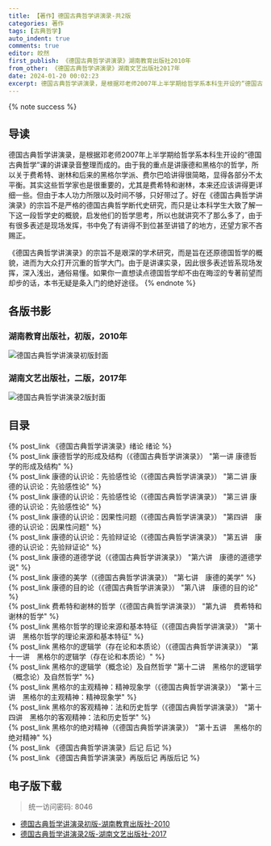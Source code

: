 ```yaml
---
title: 【著作】德国古典哲学讲演录-共2版
categories: 著作
tags: [古典哲学]
auto_indent: true
comments: true
editor: 皎然
first_publish: 《德国古典哲学讲演录》湖南教育出版社2010年
from_other: 《德国古典哲学讲演录》湖南文艺出版社2017年
date: 2024-01-20 00:02:23
excerpt: 德国古典哲学讲演录，是根据邓老师2007年上半学期给哲学系本科生开设的“德国古典哲学”课的讲课录音整理而成的。由于我的重点是讲康德和黑格尔的哲学，所以关于费希特、谢林和后来的黑格尔学派、费尔巴哈讲得很简略，显得各部分不太平衡。其实这些哲学家也是很重要的，尤其是费希特和谢林，本来还应该讲得更详细一些。但由于本人功力所限以及时间不够，只好带过了。好在《德国古典哲学讲演录》的宗旨不是严格的德国古典哲学断代史研究，而只是让本科学生大致了解一下这一段哲学史的概貌，启发他们的哲学思考，所以也就讲究不了那么多了，由于有很多表述是现场发挥，书中免了有讲得不到位甚至讲错了的地方，还望方家不吝赐正。
---
```


{% note success %}
## 导读
德国古典哲学讲演录，是根据邓老师2007年上半学期给哲学系本科生开设的“德国古典哲学”课的讲课录音整理而成的。由于我的重点是讲康德和黑格尔的哲学，所以关于费希特、谢林和后来的黑格尔学派、费尔巴哈讲得很简略，显得各部分不太平衡。其实这些哲学家也是很重要的，尤其是费希特和谢林，本来还应该讲得更详细一些。但由于本人功力所限以及时间不够，只好带过了。好在《德国古典哲学讲演录》的宗旨不是严格的德国古典哲学断代史研究，而只是让本科学生大致了解一下这一段哲学史的概貌，启发他们的哲学思考，所以也就讲究不了那么多了，由于有很多表述是现场发挥，书中免了有讲得不到位甚至讲错了的地方，还望方家不吝赐正。

《德国古典哲学讲演录》的宗旨不是艰深的学术研究，而是旨在还原德国哲学的概貌，进而为大众打开沉重的哲学大门。由于是讲课实录，因此很多表述皆系现场发挥，深入浅出，通俗易懂。如果你一直想读点德国哲学却不由在晦涩的专著前望而却步的话，本书无疑是条入门的绝好途径。
{% endnote %}
## 各版书影
### 湖南教育出版社，初版，2010年
![德国古典哲学讲演录初版封面](/images/德国古典哲学讲演录1版封面.jpg)
### 湖南文艺出版社，二版，2017年
![德国古典哲学讲演录2版封面](/images/德国古典哲学讲演录2版封面.jpg)

## 目录
{% post_link 《德国古典哲学讲演录》绪论 绪论 %}<br/>
{% post_link 康德哲学的形成及结构（《德国古典哲学讲演录》） "第一讲 康德哲学的形成及结构" %}<br/>
{% post_link 康德的认识论：先验感性论（《德国古典哲学讲演录》） "第二讲 康德的认识论：先验感性论" %}<br/>
{% post_link 康德的认识论：先验感性论（《德国古典哲学讲演录》） "第三讲 康德的认识论：先验感性论" %}<br/>
{% post_link 康德的认识论：因果性问题（《德国古典哲学讲演录》） "第四讲　康德的认识论：因果性问题" %}<br/>
{% post_link 康德的认识论：先验辩证论（《德国古典哲学讲演录》） "第五讲　康德的认识论：先验辩证论" %}<br/>
{% post_link 康德的道德学说（《德国古典哲学讲演录》） "第六讲　康德的道德学说" %}<br/>
{% post_link 康德的美学（《德国古典哲学讲演录》） "第七讲　康德的美学" %}<br/>
{% post_link 康德的目的论（《德国古典哲学讲演录》） "第八讲　康德的目的论" %}<br/>
{% post_link 费希特和谢林的哲学（《德国古典哲学讲演录》） "第九讲　费希特和谢林的哲学" %}<br/>
{% post_link 黑格尔哲学的理论来源和基本特征（《德国古典哲学讲演录》） "第十讲　黑格尔哲学的理论来源和基本特征" %}<br/>
{% post_link 黑格尔的逻辑学（存在论和本质论）（《德国古典哲学讲演录》） "第十一讲　黑格尔的逻辑学（存在论和本质论）" %}<br/>
{% post_link 黑格尔的逻辑学（概念论）及自然哲学 "第十二讲　黑格尔的逻辑学（概念论）及自然哲学" %}<br/>
{% post_link 黑格尔的主观精神：精神现象学（《德国古典哲学讲演录》） "第十三讲　黑格尔的主观精神：精神现象学" %}<br/>
{% post_link 黑格尔的客观精神：法和历史哲学（《德国古典哲学讲演录》） "第十四讲　黑格尔的客观精神：法和历史哲学" %}<br/>
{% post_link 黑格尔的绝对精神（《德国古典哲学讲演录》） "第十五讲　黑格尔的绝对精神" %}<br/>
{% post_link 《德国古典哲学讲演录》后记 后记 %}<br/>
{% post_link 《德国古典哲学讲演录》再版后记 再版后记 %}<br/>
## 电子版下载
> 统一访问密码: 8046

- [德国古典哲学讲演录初版-湖南教育出版社-2010](https://url92.ctfile.com/f/21466692-1011536513-6b0f0a?p=8046)
- [德国古典哲学讲演录2版-湖南文艺出版社-2017](https://url92.ctfile.com/f/21466692-1011536489-588975?p=8046)

